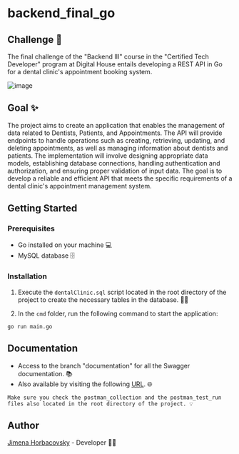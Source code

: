# backend_final_go

## Challenge 📝
The final challenge of the "Backend III" course in the "Certified Tech Developer" program at Digital House entails developing a REST API in Go for a dental clinic's appointment booking system.

![image](https://github.com/jimenashk/api_dentalClinic_go/assets/86891538/199e04dc-2937-45e8-80ad-9033ce53147f)


## Goal ✨
The project aims to create an application that enables the management of data related to Dentists, Patients, and Appointments. The API will provide endpoints to handle operations such as creating, retrieving, updating, and deleting appointments, as well as managing information about dentists and patients. The implementation will involve designing appropriate data models, establishing database connections, handling authentication and authorization, and ensuring proper validation of input data. The goal is to develop a reliable and efficient API that meets the specific requirements of a dental clinic's appointment management system.

## Getting Started 

### Prerequisites
- Go installed on your machine 💻
- MySQL database 🗄️

### Installation

1. Execute the `dentalClinic.sql` script located in the root directory of the project to create the necessary tables in the database. 📁🔧

2. In the `cmd` folder, run the following command to start the application:
```
go run main.go
```

## Documentation

- Access to the branch "documentation" for all the Swagger documentation. 📚
- Also available by visiting the following [URL](http://localhost:8080/docs/index.html#/). 🌐

```
Make sure you check the postman_collection and the postman_test_run files also located in the root directory of the project. 💡  
```

## Author
[Jimena Horbacovsky](https://www.linkedin.com/in/jimenashk) - Developer 👩‍💻  